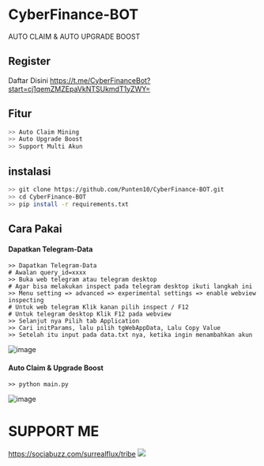 # CyberFinance-BOT
AUTO CLAIM &amp; AUTO UPGRADE BOOST

## Register
Daftar Disini https://t.me/CyberFinanceBot?start=cj1qemZMZEpaVkNTSUkmdT1yZWY=

## Fitur
```bash
>> Auto Claim Mining
>> Auto Upgrade Boost
>> Support Multi Akun
```

## instalasi
```bash
>> git clone https://github.com/Punten10/CyberFinance-BOT.git
>> cd CyberFinance-BOT
>> pip install -r requirements.txt
```

## Cara Pakai
#### Dapatkan Telegram-Data
```shell
>> Dapatkan Telegram-Data
# Awalan query_id=xxxx
>> Buka web telegram atau telegram desktop
# Agar bisa melakukan inspect pada telegram desktop ikuti langkah ini
>> Menu setting => advanced => experimental settings => enable webview inspecting
# Untuk web telegram Klik kanan pilih inspect / F12
# Untuk telegram desktop Klik F12 pada webview
>> Selanjut nya Pilih tab Application
>> Cari initParams, lalu pilih tgWebAppData, Lalu Copy Value
>> Setelah itu input pada data.txt nya, ketika ingin menambahkan akun
```
![image](https://github.com/Punten10/CyberFinance-BOT/assets/64400801/8f273241-4f7f-4002-9044-d2fb776d218e)

#### Auto Claim & Upgrade Boost
```shell
>> python main.py
```
![image](https://github.com/Punten10/CyberFinance-BOT/assets/64400801/83bcf90e-10a9-4580-a63c-9070e5b77cd9)

# SUPPORT ME
https://sociabuzz.com/surrealflux/tribe
[<img src="https://img.shields.io/badge/Telegram-%40Me-orange">](https://t.me/zuiredrop)
